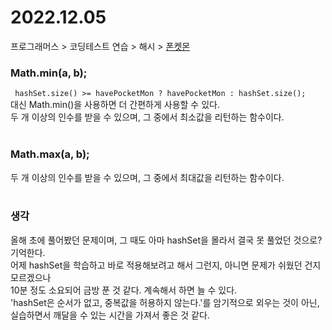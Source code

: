 # 2022.12.05
프로그래머스 > 코딩테스트 연습 > 해시 > [폰켓몬](https://school.programmers.co.kr/learn/courses/30/lessons/1845)

### Math.min(a, b);
``` hashSet.size() >= havePocketMon ? havePocketMon : hashSet.size();```<br>
대신 Math.min()을 사용하면 더 간편하게 사용할 수 있다.<br>
두 개 이상의 인수를 받을 수 있으며, 그 중에서 최소값을 리턴하는 함수이다.<br><br>

### Math.max(a, b);
두 개 이상의 인수를 받을 수 있으며, 그 중에서 최대값을 리턴하는 함수이다.<br><br>

### 생각
올해 초에 풀어봤던 문제이며, 그 때도 아마 hashSet을 몰라서 결국 못 풀었던 것으로? 기억한다.<br>
어제 hashSet을 학습하고 바로 적용해보려고 해서 그런지, 아니면 문제가 쉬웠던 건지 모르겠으나<br>
10분 정도 소요되어 금방 푼 것 같다. 계속해서 하면 늘 수 있다.<br>
'hashSet은 순서가 없고, 중복값을 허용하지 않는다.'를 암기적으로 외우는 것이 아닌, <br> 
실습하면서 깨달을 수 있는 시간을 가져서 좋은 것 같다.<br>